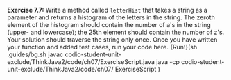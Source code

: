 **Exercise 7.7:**
Write a method called `letterHist` that takes a string as a parameter and returns a histogram of the letters in the string.
The zeroth element of the histogram should contain the number of a's in the string (upper- and lowercase); the 25th element should contain the number of z's. 
Your solution should traverse the string only once.
Once you have written your function and added test cases, run your code here.
{Run!}(sh .guides/bg.sh javac codio-student-unit-exclude/ThinkJava2/code/ch07/ExerciseScript.java java -cp codio-student-unit-exclude/ThinkJava2/code/ch07/ ExerciseScript )
